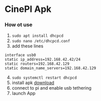 # CinePI Apk

### How ot use
1. `sudo apt install dhcpcd`
2. `sudo nano /etc/dhcpcd.conf`
3. add these lines
```
interface usb0
static ip_address=192.168.42.42/24
static routers=192.168.42.129
static domain_name_servers=192.168.42.129
```
4. `sudo systemctl restart dhcpcd`
5. install apk [download](https://github.com/Cine-Fox/cinepi-apk/releases)
6. connect to pi and enable usb tethering
7. launch App
